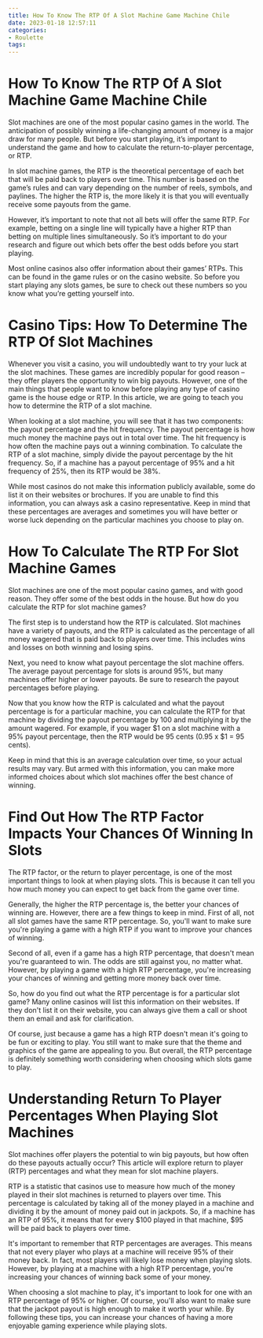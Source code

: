 ```yaml
---
title: How To Know The RTP Of A Slot Machine Game Machine Chile
date: 2023-01-18 12:57:11
categories:
- Roulette
tags:
---
```



#  How To Know The RTP Of A Slot Machine Game Machine Chile

Slot machines are one of the most popular casino games in the world. The anticipation of possibly winning a life-changing amount of money is a major draw for many people. But before you start playing, it’s important to understand the game and how to calculate the return-to-player percentage, or RTP.

In slot machine games, the RTP is the theoretical percentage of each bet that will be paid back to players over time. This number is based on the game’s rules and can vary depending on the number of reels, symbols, and paylines. The higher the RTP is, the more likely it is that you will eventually receive some payouts from the game.

However, it’s important to note that not all bets will offer the same RTP. For example, betting on a single line will typically have a higher RTP than betting on multiple lines simultaneously. So it’s important to do your research and figure out which bets offer the best odds before you start playing.

Most online casinos also offer information about their games’ RTPs. This can be found in the game rules or on the casino website. So before you start playing any slots games, be sure to check out these numbers so you know what you’re getting yourself into.

#  Casino Tips: How To Determine The RTP Of Slot Machines

Whenever you visit a casino, you will undoubtedly want to try your luck at the slot machines. These games are incredibly popular for good reason – they offer players the opportunity to win big payouts. However, one of the main things that people want to know before playing any type of casino game is the house edge or RTP. In this article, we are going to teach you how to determine the RTP of a slot machine.

When looking at a slot machine, you will see that it has two components: the payout percentage and the hit frequency. The payout percentage is how much money the machine pays out in total over time. The hit frequency is how often the machine pays out a winning combination. To calculate the RTP of a slot machine, simply divide the payout percentage by the hit frequency. So, if a machine has a payout percentage of 95% and a hit frequency of 25%, then its RTP would be 38%.

While most casinos do not make this information publicly available, some do list it on their websites or brochures. If you are unable to find this information, you can always ask a casino representative. Keep in mind that these percentages are averages and sometimes you will have better or worse luck depending on the particular machines you choose to play on.

#  How To Calculate The RTP For Slot Machine Games 

Slot machines are one of the most popular casino games, and with good reason. They offer some of the best odds in the house. But how do you calculate the RTP for slot machine games?

The first step is to understand how the RTP is calculated. Slot machines have a variety of payouts, and the RTP is calculated as the percentage of all money wagered that is paid back to players over time. This includes wins and losses on both winning and losing spins.

Next, you need to know what payout percentage the slot machine offers. The average payout percentage for slots is around 95%, but many machines offer higher or lower payouts. Be sure to research the payout percentages before playing.

Now that you know how the RTP is calculated and what the payout percentage is for a particular machine, you can calculate the RTP for that machine by dividing the payout percentage by 100 and multiplying it by the amount wagered. For example, if you wager $1 on a slot machine with a 95% payout percentage, then the RTP would be 95 cents (0.95 x $1 = 95 cents).

Keep in mind that this is an average calculation over time, so your actual results may vary. But armed with this information, you can make more informed choices about which slot machines offer the best chance of winning.

#  Find Out How The RTP Factor Impacts Your Chances Of Winning In Slots 

The RTP factor, or the return to player percentage, is one of the most important things to look at when playing slots. This is because it can tell you how much money you can expect to get back from the game over time.

Generally, the higher the RTP percentage is, the better your chances of winning are. However, there are a few things to keep in mind. First of all, not all slot games have the same RTP percentage. So, you'll want to make sure you're playing a game with a high RTP if you want to improve your chances of winning.

Second of all, even if a game has a high RTP percentage, that doesn't mean you're guaranteed to win. The odds are still against you, no matter what. However, by playing a game with a high RTP percentage, you're increasing your chances of winning and getting more money back over time.

So, how do you find out what the RTP percentage is for a particular slot game? Many online casinos will list this information on their websites. If they don't list it on their website, you can always give them a call or shoot them an email and ask for clarification.

Of course, just because a game has a high RTP doesn't mean it's going to be fun or exciting to play. You still want to make sure that the theme and graphics of the game are appealing to you. But overall, the RTP percentage is definitely something worth considering when choosing which slots game to play.

#  Understanding Return To Player Percentages When Playing Slot Machines

Slot machines offer players the potential to win big payouts, but how often do these payouts actually occur? This article will explore return to player (RTP) percentages and what they mean for slot machine players.

RTP is a statistic that casinos use to measure how much of the money played in their slot machines is returned to players over time. This percentage is calculated by taking all of the money played in a machine and dividing it by the amount of money paid out in jackpots. So, if a machine has an RTP of 95%, it means that for every $100 played in that machine, $95 will be paid back to players over time.

It's important to remember that RTP percentages are averages. This means that not every player who plays at a machine will receive 95% of their money back. In fact, most players will likely lose money when playing slots. However, by playing at a machine with a high RTP percentage, you're increasing your chances of winning back some of your money.

When choosing a slot machine to play, it's important to look for one with an RTP percentage of 95% or higher. Of course, you'll also want to make sure that the jackpot payout is high enough to make it worth your while. By following these tips, you can increase your chances of having a more enjoyable gaming experience while playing slots.